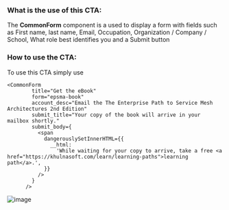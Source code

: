 ### What is the use of this CTA:
The **CommonForm** component is a used to display a form with fields such as First name, last name, Email, Occupation, Organization / Company / School, What role best identifies you and a Submit button

### How to use the CTA:
To use this CTA simply use
```
<CommonForm
        title="Get the eBook"
        form="epsma-book"
        account_desc="Email the The Enterprise Path to Service Mesh Architectures 2nd Edition"
        submit_title="Your copy of the book will arrive in your mailbox shortly."
        submit_body={
          <span
            dangerouslySetInnerHTML={{
              __html:
                'While waiting for your copy to arrive, take a free <a href="https://khulnasoft.com/learn/learning-paths">learning path</a>.',
            }}
          />
        }
      />
```

![image](https://github.com/khulnasoft/khulnasoft/assets/74408634/27299307-456f-4764-b309-58b91d578870)